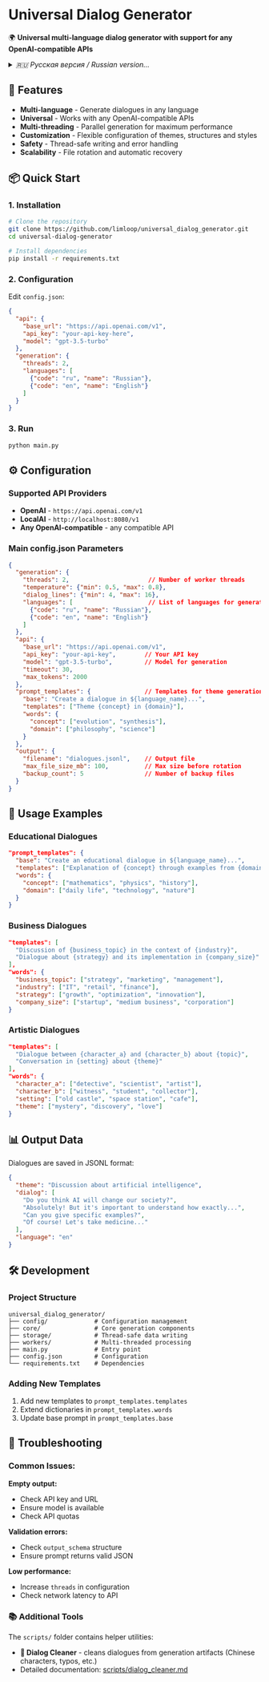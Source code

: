 # Universal Dialog Generator

🌍 **Universal multi-language dialog generator with support for any OpenAI-compatible APIs**

<details>
<summary><i>🇷🇺 Русская версия / Russian version...</i></summary>

## 🚀 Возможности

- **Мультиязычность** - генерация диалогов на любых языках
- **Универсальность** - работает с любыми OpenAI-совместимыми API
- **Многопоточность** - параллельная генерация для максимальной производительности  
- **Кастомизация** - гибкая настройка тем, структур и стилей диалогов
- **Безопасность** - потокобезопасная запись и обработка ошибок
- **Масштабируемость** - ротация файлов и автоматическое восстановление

## 📦 Быстрый старт

### 1. Установка

```bash
# Клонируйте репозиторий
git clone https://github.com/limloop/universal_dialog_generator.git
cd universal-dialog-generator

# Установите зависимости
pip install -r requirements.txt
```

### 2. Настройка конфигурации

Отредактируйте `config.json`:

```json
{
  "api": {
    "base_url": "https://api.openai.com/v1",
    "api_key": "your-api-key-here",
    "model": "gpt-3.5-turbo"
  },
  "generation": {
    "threads": 2,
    "languages": [
      {"code": "ru", "name": "русском"},
      {"code": "en", "name": "английском"}
    ]
  }
}
```

### 3. Запуск

```bash
python main.py
```

## ⚙️ Конфигурация

### Поддерживаемые API провайдеры

- **OpenAI** - `https://api.openai.com/v1`
- **LocalAI** - `http://localhost:8080/v1` 
- **Any OpenAI-compatible** - любой совместимый API

### Основные параметры config.json

```json
{
  "generation": {
    "threads": 2,                      // Количество рабочих потоков
    "temperature": {"min": 0.5, "max": 0.8},
    "dialog_lines": {"min": 4, "max": 16},
    "languages": [                     // Список языков для генерации
      {"code": "ru", "name": "русском"},
      {"code": "en", "name": "английском"}
    ]
  },
  "api": {
    "base_url": "https://api.openai.com/v1",
    "api_key": "your-api-key",        // Ваш API ключ
    "model": "gpt-3.5-turbo",         // Модель для генерации
    "timeout": 30,
    "max_tokens": 2000
  },
  "prompt_templates": {               // Шаблоны для генерации тем
    "base": "Создай диалог на ${language_name}...",
    "templates": ["Тема {concept} в {domain}"],
    "words": {
      "concept": ["эволюция", "синтез"],
      "domain": ["философии", "науке"]
    }
  },
  "output": {
    "filename": "dialogues.jsonl",    // Выходной файл
    "max_file_size_mb": 100,          // Макс. размер перед ротацией
    "backup_count": 5                 // Количество backup файлов
  }
}
```

## 🎯 Примеры использования

### Образовательные диалоги
```json
"prompt_templates": {
  "base": "Создай образовательный диалог на ${language_name}...",
  "templates": ["Объяснение {concept} через примеры из {domain}"],
  "words": {
    "concept": ["математики", "физики", "истории"],
    "domain": ["повседневной жизни", "технологий", "природы"]
  }
}
```

### Бизнес-диалоги  
```json
"templates": [
  "Обсуждение {business_topic} в контексте {industry}",
  "Диалог о {strategy} и ее реализации в {company_size}"
],
"words": {
  "business_topic": ["стратегии", "маркетинга", "управления"],
  "industry": ["IT", "ритейла", "финансов"],
  "strategy": ["роста", "оптимизации", "инноваций"],
  "company_size": ["стартапа", "среднего бизнеса", "корпорации"]
}
```

### Художественные диалоги
```json
"templates": [
  "Диалог между {character_a} и {character_b} о {topic}",
  "Разговор в {setting} о {theme}"
],
"words": {
  "character_a": ["детективом", "ученым", "художником"],
  "character_b": ["свидетелем", "студентом", "коллекционером"],
  "setting": ["старом замке", "космической станции", "кафе"],
  "theme": ["тайне", "открытии", "любви"]
}
```

## 📊 Выходные данные

Диалоги сохраняются в формате JSONL:

```json
{
  "theme": "Обсуждение искусственного интеллекта",
  "dialog": [
    "Как ты думаешь, ИИ изменит наше общество?",
    "Безусловно! Но важно понимать как именно...",
    "Можешь привести конкретные примеры?",
    "Конечно! Возьмем медицину..."
  ],
  "language": "ru"
}
```

## 🛠️ Разработка

### Структура проекта

```
universal_dialog_generator/
├── config/             # Управление конфигурацией
├── core/               # Основные компоненты генерации
├── storage/            # Потокобезопасная запись данных  
├── workers/            # Многопоточная обработка
├── main.py             # Точка входа
├── config.json         # Конфигурация
└── requirements.txt    # Зависимости
```

### Добавление новых шаблонов

1. Добавьте новые шаблоны в `prompt_templates.templates`
2. Расширьте словари в `prompt_templates.words` 
3. Обновите базовый промпт в `prompt_templates.base`

## 🐛 Устранение неполадок

### common issues:

**Пустой вывод:**
- Проверьте API ключ и URL
- Убедитесь что модель доступна
- Проверьте квоты API

**Ошибки валидации:**
- Проверьте структуру `output_schema`
- Убедитесь что промпт возвращает правильный JSON

**Низкая производительность:**
- Увеличьте `threads` в конфигурации
- Проверьте сетевую задержку до API

### 📚 Дополнительные инструменты

В папке `scripts/` доступны вспомогательные утилиты:

- **🧹 Dialog Cleaner** - очистка диалогов от артефактов генерации (китайские иероглифы, опечатки и др.)
- Подробная документация: [scripts/dialog_cleaner.md](https://github.com/limloop/universal_dialog_generator/blob/main/scripts/dialog_cleaner.md)

</details>

## 🚀 Features

- **Multi-language** - Generate dialogues in any language
- **Universal** - Works with any OpenAI-compatible APIs
- **Multi-threading** - Parallel generation for maximum performance
- **Customization** - Flexible configuration of themes, structures and styles
- **Safety** - Thread-safe writing and error handling
- **Scalability** - File rotation and automatic recovery

## 📦 Quick Start

### 1. Installation

```bash
# Clone the repository
git clone https://github.com/limloop/universal_dialog_generator.git
cd universal-dialog-generator

# Install dependencies
pip install -r requirements.txt
```

### 2. Configuration

Edit `config.json`:

```json
{
  "api": {
    "base_url": "https://api.openai.com/v1",
    "api_key": "your-api-key-here",
    "model": "gpt-3.5-turbo"
  },
  "generation": {
    "threads": 2,
    "languages": [
      {"code": "ru", "name": "Russian"},
      {"code": "en", "name": "English"}
    ]
  }
}
```

### 3. Run

```bash
python main.py
```

## ⚙️ Configuration

### Supported API Providers

- **OpenAI** - `https://api.openai.com/v1`
- **LocalAI** - `http://localhost:8080/v1`
- **Any OpenAI-compatible** - any compatible API

### Main config.json Parameters

```json
{
  "generation": {
    "threads": 2,                      // Number of worker threads
    "temperature": {"min": 0.5, "max": 0.8},
    "dialog_lines": {"min": 4, "max": 16},
    "languages": [                     // List of languages for generation
      {"code": "ru", "name": "Russian"},
      {"code": "en", "name": "English"}
    ]
  },
  "api": {
    "base_url": "https://api.openai.com/v1",
    "api_key": "your-api-key",        // Your API key
    "model": "gpt-3.5-turbo",         // Model for generation
    "timeout": 30,
    "max_tokens": 2000
  },
  "prompt_templates": {               // Templates for theme generation
    "base": "Create a dialogue in ${language_name}...",
    "templates": ["Theme {concept} in {domain}"],
    "words": {
      "concept": ["evolution", "synthesis"],
      "domain": ["philosophy", "science"]
    }
  },
  "output": {
    "filename": "dialogues.jsonl",    // Output file
    "max_file_size_mb": 100,          // Max size before rotation
    "backup_count": 5                 // Number of backup files
  }
}
```

## 🎯 Usage Examples

### Educational Dialogues
```json
"prompt_templates": {
  "base": "Create an educational dialogue in ${language_name}...",
  "templates": ["Explanation of {concept} through examples from {domain}"],
  "words": {
    "concept": ["mathematics", "physics", "history"],
    "domain": ["daily life", "technology", "nature"]
  }
}
```

### Business Dialogues
```json
"templates": [
  "Discussion of {business_topic} in the context of {industry}",
  "Dialogue about {strategy} and its implementation in {company_size}"
],
"words": {
  "business_topic": ["strategy", "marketing", "management"],
  "industry": ["IT", "retail", "finance"],
  "strategy": ["growth", "optimization", "innovation"],
  "company_size": ["startup", "medium business", "corporation"]
}
```

### Artistic Dialogues
```json
"templates": [
  "Dialogue between {character_a} and {character_b} about {topic}",
  "Conversation in {setting} about {theme}"
],
"words": {
  "character_a": ["detective", "scientist", "artist"],
  "character_b": ["witness", "student", "collector"],
  "setting": ["old castle", "space station", "cafe"],
  "theme": ["mystery", "discovery", "love"]
}
```

## 📊 Output Data

Dialogues are saved in JSONL format:

```json
{
  "theme": "Discussion about artificial intelligence",
  "dialog": [
    "Do you think AI will change our society?",
    "Absolutely! But it's important to understand how exactly...",
    "Can you give specific examples?",
    "Of course! Let's take medicine..."
  ],
  "language": "en"
}
```

## 🛠️ Development

### Project Structure

```
universal_dialog_generator/
├── config/             # Configuration management
├── core/               # Core generation components
├── storage/            # Thread-safe data writing
├── workers/            # Multi-threaded processing
├── main.py             # Entry point
├── config.json         # Configuration
└── requirements.txt    # Dependencies
```

### Adding New Templates

1. Add new templates to `prompt_templates.templates`
2. Extend dictionaries in `prompt_templates.words`
3. Update base prompt in `prompt_templates.base`

## 🐛 Troubleshooting

### Common Issues:

**Empty output:**
- Check API key and URL
- Ensure model is available
- Check API quotas

**Validation errors:**
- Check `output_schema` structure
- Ensure prompt returns valid JSON

**Low performance:**
- Increase `threads` in configuration
- Check network latency to API

### 📚 Additional Tools

The `scripts/` folder contains helper utilities:

- **🧹 Dialog Cleaner** - cleans dialogues from generation artifacts (Chinese characters, typos, etc.)
- Detailed documentation: [scripts/dialog_cleaner.md](https://github.com/limloop/universal_dialog_generator/tree/main/scripts/dialog_cleaner.md)